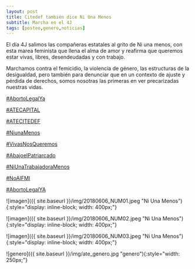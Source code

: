 ```yaml
---
layout: post
title: Citedef también dice Ni Una Menos
subtitle: Marcha en el 4J
tags: [posteo,genero,noticias]
---
```


El día 4J salimos las compañeras estatales al grito de Ni una menos, con esta marea feminista que llena el alma de amor y reafirma que queremos estar vivas, libres, desendeudadas y con trabajo.

Marchamos contra el femicidio, la violencia de género, las estructuras de la desigualdad, pero también para denunciar que en un contexto de ajuste y pérdida de derechos, somos nosotras las primeras en ver precarizadas nuestras vidas.


[#AbortoLegalYa](https://twitter.com/hashtag/AbortoLegalYa)

[#ATECAPITAL](https://twitter.com/hashtag/#ATECAPITAL)

[#ATECITEDEF](https://twitter.com/hashtag/#ATECITEDEF)

[#NiunaMenos](https://twitter.com/hashtag/#NiunaMenos)

[#VivasNosQueremos](https://twitter.com/hashtag/#VivasNosQueremos)

[#AbajoelPatriarcado](https://twitter.com/hashtag/#AbajoelPatriarcado)

[#NiUnaTrabajadoraMenos](https://twitter.com/hashtag/#NiUnaTrabajadoraMenos)

[#NoAlFMI](https://twitter.com/hashtag/#NoAlFMI)

[#AbortoLegalYA](https://twitter.com/hashtag/#AbortoLegalYA)



![imagen]({{ site.baseurl }}/img/20180606_NUM01.jpeg "Ni Una Menos"){:style="display: inline-block; width: 400px;"}

![imagen]({{ site.baseurl }}/img/20180606_NUM02.jpeg "Ni Una Menos"){:style="display: inline-block; width: 400px;"}

![imagen]({{ site.baseurl }}/img/20180606_NUM03.jpeg "Ni Una Menos"){:style="display: inline-block; width: 400px;"}


![genero]({{ site.baseurl }}/img/ate_genero.jpg "genero"){:style="width: 250px;"}
